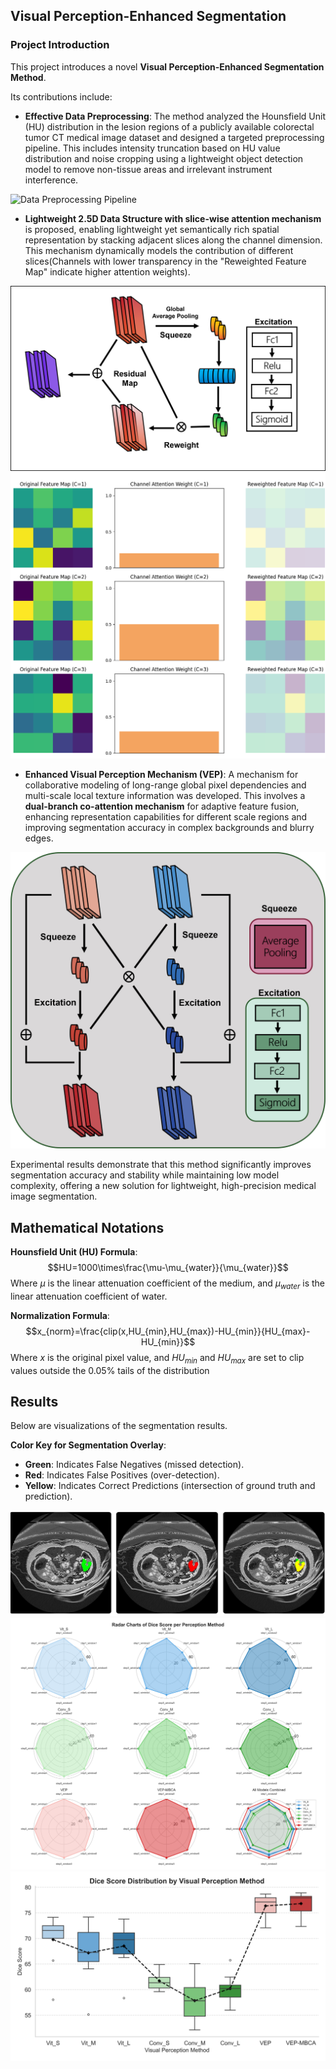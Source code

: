 ## Visual Perception-Enhanced Segmentation

### Project Introduction

This project introduces a novel **Visual Perception-Enhanced Segmentation Method**.

Its contributions include:

* **Effective Data Preprocessing**: The method analyzed the Hounsfield Unit (HU) distribution in the lesion regions of a publicly available colorectal tumor CT medical image dataset and designed a targeted preprocessing pipeline. This includes intensity truncation based on HU value distribution and noise cropping using a lightweight object detection model to remove non-tissue areas and irrelevant instrument interference.

<img src="figure/preprocessing.png" alt="Data Preprocessing Pipeline" >

* **Lightweight 2.5D Data Structure with slice-wise attention mechanism** is proposed, enabling lightweight yet semantically rich spatial representation by stacking adjacent slices along the channel dimension. This mechanism dynamically models the contribution of different slices(Channels with lower transparency in the "Reweighted Feature Map" indicate higher attention weights).

<img src="figure/sliceattention.png" alt="Slice attention" >



<img src="figure/SAH.png" alt="Channel Attention Effects Visualization" >

* **Enhanced Visual Perception Mechanism (VEP)**: A mechanism for collaborative modeling of long-range global pixel dependencies and multi-scale local texture information was developed. This involves a **dual-branch co-attention mechanism** for adaptive feature fusion, enhancing representation capabilities for different scale regions and improving segmentation accuracy in complex backgrounds and blurry edges.

<img src="figure/MBCA.png" alt="Dual-branch Co-attention" >

Experimental results demonstrate that this method significantly improves segmentation accuracy and stability while maintaining low model complexity, offering a new solution for lightweight, high-precision medical image segmentation.



## Mathematical Notations

**Hounsfield Unit (HU) Formula**:
                                                                                           $$HU=1000\times\frac{\mu-\mu_{water}}{\mu_{water}}$$
Where $\mu$ is the linear attenuation coefficient of the medium, and $\mu_{water}$ is the linear attenuation coefficient of water.

**Normalization Formula**:
                                                                                  $$x_{norm}=\frac{clip(x,HU_{min},HU_{max})-HU_{min}}{HU_{max}-HU_{min}}$$
Where $x$ is the original pixel value, and $HU_{min}$ and $HU_{max}$ are set to clip values outside the 0.05% tails of the distribution

## Results

Below are visualizations of the segmentation results.

**Color Key for Segmentation Overlay**:

* **Green**: Indicates False Negatives (missed detection).
* **Red**: Indicates False Positives (over-detection).
* **Yellow**: Indicates Correct Predictions (intersection of ground truth and prediction).

<img src="figure/results.png" alt="Dual-branch Co-attention" >

<img src="figure/radar.png" alt="Dual-branch Co-attention" >

<img src="figure/box.png" alt="Dual-branch Co-attention">
